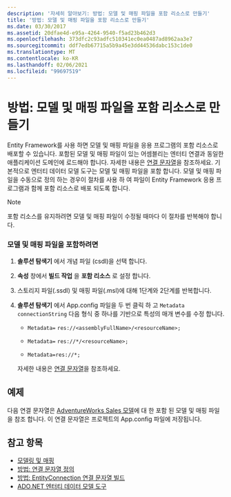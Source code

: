 ```yaml
---
description: '자세히 알아보기: 방법: 모델 및 매핑 파일을 포함 리소스로 만들기'
title: '방법: 모델 및 매핑 파일을 포함 리소스로 만들기'
ms.date: 03/30/2017
ms.assetid: 20dfae4d-e95a-4264-9540-f5ad23b462d3
ms.openlocfilehash: 373dfc2c93adfc510341ec0ea0487ad8962aa3e7
ms.sourcegitcommit: ddf7edb67715a5b9a45e3dd44536dabc153c1de0
ms.translationtype: MT
ms.contentlocale: ko-KR
ms.lasthandoff: 02/06/2021
ms.locfileid: "99697519"
---
```

# <a name="how-to-make-model-and-mapping-files-embedded-resources"></a>방법: 모델 및 매핑 파일을 포함 리소스로 만들기

Entity Framework를 사용 하면 모델 및 매핑 파일을 응용 프로그램의 포함 리소스로 배포할 수 있습니다. 포함된 모델 및 매핑 파일이 있는 어셈블리는 엔터티 연결과 동일한 애플리케이션 도메인에 로드해야 합니다. 자세한 내용은 [연결 문자열](connection-strings.md)을 참조하세요. 기본적으로 엔터티 데이터 모델 도구는 모델 및 매핑 파일을 포함 합니다. 모델 및 매핑 파일을 수동으로 정의 하는 경우이 절차를 사용 하 여 파일이 Entity Framework 응용 프로그램과 함께 포함 리소스로 배포 되도록 합니다.  
  
> [!NOTE]
> 포함 리소스를 유지하려면 모델 및 매핑 파일이 수정될 때마다 이 절차를 반복해야 합니다.  
  
### <a name="to-embed-model-and-mapping-files"></a>모델 및 매핑 파일을 포함하려면  
  
1. **솔루션 탐색기** 에서 개념 파일 (csdl)을 선택 합니다.  
  
2. **속성** 창에서 **빌드 작업** 을 **포함 리소스** 로 설정 합니다.  
  
3. 스토리지 파일(.ssdl) 및 매핑 파일(.msl)에 대해 1단계와 2단계를 반복합니다.  
  
4. **솔루션 탐색기** 에서 App.config 파일을 두 번 클릭 하 고 `Metadata` `connectionString` 다음 형식 중 하나를 기반으로 특성의 매개 변수를 수정 합니다.  
  
    - `Metadata=` `res://<assemblyFullName>/<resourceName>;`  
  
    - `Metadata=` `res://*/<resourceName>;`  
  
    - `Metadata=res://*;`  
  
     자세한 내용은 [연결 문자열](connection-strings.md)을 참조하세요.  
  
## <a name="example"></a>예제  

 다음 연결 문자열은 [AdventureWorks Sales 모델](https://github.com/Microsoft/sql-server-samples/releases/tag/adventureworks)에 대 한 포함 된 모델 및 매핑 파일을 참조 합니다. 이 연결 문자열은 프로젝트의 App.config 파일에 저장됩니다.  

## <a name="see-also"></a>참고 항목

- [모델링 및 매핑](modeling-and-mapping.md)
- [방법: 연결 문자열 정의](how-to-define-the-connection-string.md)
- [방법: EntityConnection 연결 문자열 빌드](how-to-build-an-entityconnection-connection-string.md)
- [ADO.NET 엔터티 데이터 모델 도구](/previous-versions/dotnet/netframework-4.0/bb399249(v=vs.100))
